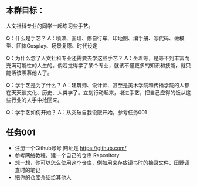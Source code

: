 ## 本群目标：
人文社科专业的同学一起练习些手艺。

Q：什么是手艺？
A：喷漆、画墙、修自行车、印地图、编手册、写代码、做模型、团体Cosplay、场景复原、时代设定

Q：为什么念了人文社科专业还需要去学这些手艺？
A：坐着等，是等不到丰富而充满可能性的人生的。倘若觉得学了某个专业，就该不懂更多的知识和技能，就只能活该羡慕他人了。

Q：学手艺是为了什么？
A：建筑师、设计师、甚至是美术学院和传播学院的人都在天天谈文化、历史、人类学了。立刻行动起来，增进手艺，把自己应得的饭从这些行业的人手中抢回来。

Q：学手艺如何开始？
A：从突破自我设限开始，参考任务001

## 任务001
- 注册一个Github账号 网址是 https://github.com/
- 参考网络教程，建一个自己的仓库 Repository
- 想一想，你可以怎么使用这个仓库，例如用来存放读书时的摘录文件、田野调查时的笔记
- 把你的仓库介绍给其他人
